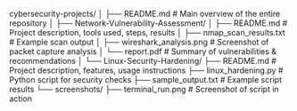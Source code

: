 cybersecurity-projects/
│
├── README.md                  # Main overview of the entire repository
│
├── Network-Vulnerability-Assessment/
│   ├── README.md               # Project description, tools used, steps, results
│   ├── nmap_scan_results.txt   # Example scan output
│   ├── wireshark_analysis.png  # Screenshot of packet capture analysis
│   └── report.pdf              # Summary of vulnerabilities & recommendations
│
└── Linux-Security-Hardening/
    ├── README.md               # Project description, features, usage instructions
    ├── linux_hardening.py      # Python script for security checks
    ├── sample_output.txt       # Example script results
    └── screenshots/
        ├── terminal_run.png    # Screenshot of script in action
